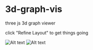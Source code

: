 # 3d-graph-vis
three js 3d graph viewer

click "Refine Layout" to get things going

![Alt text](http://imgur.com/M8ZLGsa)
![Alt text](http://imgur.com/yh4Y9nD)

